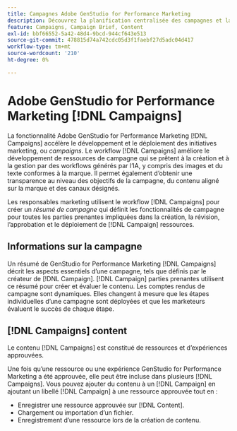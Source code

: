 ```yaml
---
title: Campagnes Adobe GenStudio for Performance Marketing
description: Découvrez la planification centralisée des campagnes et la création de brèves de Campaign.
feature: Campaigns, Campaign Brief, Content
exl-id: bbf66552-5a42-48d4-9bcd-944cf643e513
source-git-commit: 478815d74a742cdc05d3f1faebf27d5adc04d417
workflow-type: tm+mt
source-wordcount: '210'
ht-degree: 0%

---
```


# Adobe GenStudio for Performance Marketing [!DNL Campaigns]

La fonctionnalité Adobe GenStudio for Performance Marketing [!DNL Campaigns] accélère le développement et le déploiement des initiatives marketing, ou _campaigns_. Le workflow [!DNL Campaigns] améliore le développement de ressources de campagne qui se prêtent à la création et à la gestion par des workflows générés par l’IA, y compris des images et du texte conformes à la marque. Il permet également d’obtenir une transparence au niveau des objectifs de la campagne, du contenu aligné sur la marque et des canaux désignés.

Les responsables marketing utilisent le workflow [!DNL Campaigns] pour créer un _résumé de campagne_ qui définit les fonctionnalités de campagne pour toutes les parties prenantes impliquées dans la création, la révision, l’approbation et le déploiement de [!DNL Campaign] ressources.

## Informations sur la campagne

Un résumé de GenStudio for Performance Marketing [!DNL Campaigns] décrit les aspects essentiels d’une campagne, tels que définis par le créateur de [!DNL Campaign]. [!DNL Campaign] parties prenantes utilisent ce résumé pour créer et évaluer le contenu. Les comptes rendus de campagne sont dynamiques. Elles changent à mesure que les étapes individuelles d’une campagne sont déployées et que les marketeurs évaluent le succès de chaque étape.

## [!DNL Campaigns] content

Le contenu [!DNL Campaigns] est constitué de ressources et d’expériences approuvées.

Une fois qu’une ressource ou une expérience GenStudio for Performance Marketing a été approuvée, elle peut être incluse dans plusieurs [!DNL Campaigns]. Vous pouvez ajouter du contenu à un [!DNL Campaign] en ajoutant un libellé [!DNL Campaign] à une ressource approuvée tout en :

* Enregistrer une ressource approuvée sur [!DNL Content].
* Chargement ou importation d’un fichier.
* Enregistrement d’une ressource lors de la création de contenu.
